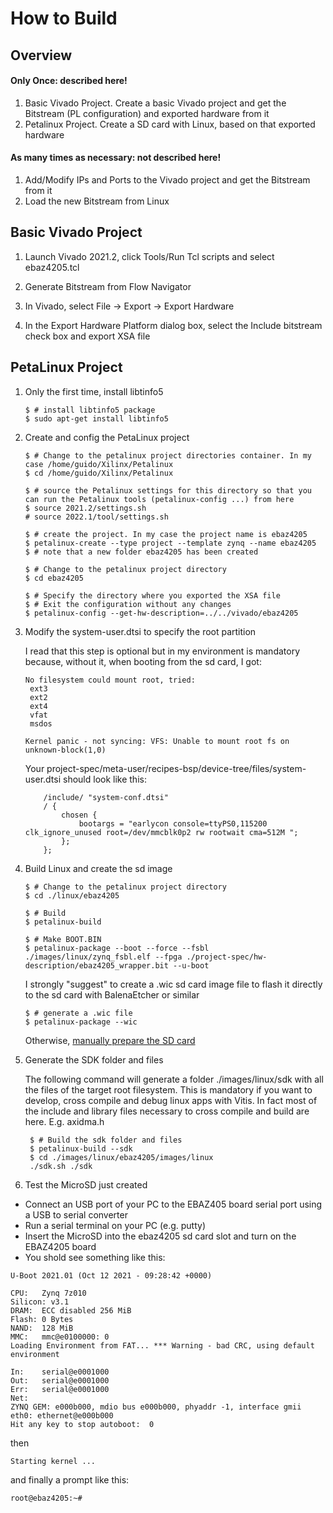 # How to Build 

## Overview
 
#### Only Once: described here!
1. Basic Vivado Project. Create a basic Vivado project and get the Bitstream (PL configuration) and exported hardware from it
1. Petalinux Project. Create a SD card with Linux, based on that exported hardware

#### As many times as necessary: not described here!
1. Add/Modify IPs and Ports to the Vivado project and get the Bitstream from it
1. Load the new Bitstream from Linux



## Basic Vivado Project

1. Launch Vivado 2021.2, click Tools/Run Tcl scripts and select ebaz4205.tcl

1. Generate Bitstream from Flow Navigator

1. In Vivado, select File -> Export -> Export Hardware

1. In the Export Hardware Platform dialog box, select the Include bitstream check box and export XSA file


## PetaLinux Project

1. Only the first time, install libtinfo5

   ```console
   $ # install libtinfo5 package
   $ sudo apt-get install libtinfo5
   ```

1. Create and config the PetaLinux project

    ```console
    $ # Change to the petalinux project directories container. In my case /home/guido/Xilinx/Petalinux
    $ cd /home/guido/Xilinx/Petalinux
    
    $ # source the Petalinux settings for this directory so that you can run the Petalinux tools (petalinux-config ...) from here
    $ source 2021.2/settings.sh 
    # source 2022.1/tool/settings.sh
    
    $ # create the project. In my case the project name is ebaz4205 
    $ petalinux-create --type project --template zynq --name ebaz4205 
    $ # note that a new folder ebaz4205 has been created
    
    $ # Change to the petalinux project directory
    $ cd ebaz4205
    
    $ # Specify the directory where you exported the XSA file
    $ # Exit the configuration without any changes
    $ petalinux-config --get-hw-description=../../vivado/ebaz4205
    ```

1. Modify the system-user.dtsi to specify the root partition

    I read that this step is optional but in my environment is mandatory because, without it, when booting from the sd card, I got:

    ```
    No filesystem could mount root, tried:
     ext3
     ext2
     ext4
     vfat
     msdos

    Kernel panic - not syncing: VFS: Unable to mount root fs on unknown-block(1,0)
    ```

    Your project-spec/meta-user/recipes-bsp/device-tree/files/system-user.dtsi should look like this:

    ```
        /include/ "system-conf.dtsi"
        / {
            chosen {
                bootargs = "earlycon console=ttyPS0,115200 clk_ignore_unused root=/dev/mmcblk0p2 rw rootwait cma=512M ";
            };
        };
    ```

1. Build Linux and create the sd image

    ```console
    $ # Change to the petalinux project directory
    $ cd ./linux/ebaz4205
    
    $ # Build
    $ petalinux-build
    
    $ # Make BOOT.BIN
    $ petalinux-package --boot --force --fsbl ./images/linux/zynq_fsbl.elf --fpga ./project-spec/hw-description/ebaz4205_wrapper.bit --u-boot
    ```

    I strongly "suggest" to create a .wic sd card image file to flash it directly to the sd card with BalenaEtcher or similar

    ```console
    $ # generate a .wic file 
    $ petalinux-package --wic
    ```
    
    Otherwise, [manually prepare the SD card](https://github.com/guido57/EBAZ4205/blob/master/docs/prepare%20SD.md)
    
1. Generate the SDK folder and files
   
   The following command will generate a folder ./images/linux/sdk with all the files of the target root filesystem.
   This is mandatory if you want to develop, cross compile and debug linux apps with Vitis. In fact most of the include and library files necessary to cross compile and build are here. E.g. axidma.h
   
   ```console
    $ # Build the sdk folder and files
    $ petalinux-build --sdk
    $ cd ./images/linux/ebaz4205/images/linux
    ./sdk.sh ./sdk
    ``` 

1. Test the MicroSD just created

- Connect an USB port of your PC to the EBAZ405 board serial port using a USB to serial converter
- Run a serial terminal on your PC (e.g. putty) 
- Insert the MicroSD into the ebaz4205 sd card slot and turn on the EBAZ4205 board
- You shold see something like this:

```
U-Boot 2021.01 (Oct 12 2021 - 09:28:42 +0000)

CPU:   Zynq 7z010
Silicon: v3.1
DRAM:  ECC disabled 256 MiB
Flash: 0 Bytes
NAND:  128 MiB
MMC:   mmc@e0100000: 0
Loading Environment from FAT... *** Warning - bad CRC, using default environment

In:    serial@e0001000
Out:   serial@e0001000
Err:   serial@e0001000
Net:
ZYNQ GEM: e000b000, mdio bus e000b000, phyaddr -1, interface gmii
eth0: ethernet@e000b000
Hit any key to stop autoboot:  0
```

then 

```
Starting kernel ...
```

and finally a prompt like this:

```
root@ebaz4205:~#
```

